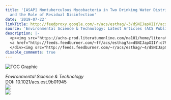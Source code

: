 ```yaml
---
title: '[ASAP] Nontuberculous Mycobacteria in Two Drinking Water Distribution Systems
  and the Role of Residual Disinfection'
date: '2019-07-22'
linkTitle: http://feedproxy.google.com/~r/acs/esthag/~3/dSNIJapXIIY/acs.est.9b01945
source: 'Environmental Science & Technology: Latest Articles (ACS Publications)'
description: |-
  <p><img src="https://achs-prod.literatumonline.com/na101/home/literatum/publisher/achs/journals/content/esthag/0/esthag.ahead-of-print/acs.est.9b01945/20190719/images/medium/es-2019-01945f_0005.gif" alt="TOC Graphic"/></p><div><cite>Environmental Science & Technology</cite></div><div>DOI: 10.1021/acs.est.9b01945</div><div class="feedflare">
  <a href="http://feeds.feedburner.com/~ff/acs/esthag?a=dSNIJapXIIY:c7RuP33vgmQ:yIl2AUoC8zA"><img src="http://feeds.feedburner.com/~ff/acs/esthag?d=yIl2AUoC8zA" border="0"></img></a>
  </div><img src="http://feeds.feedburner.com/~r/acs/esthag/~4/dSNIJapXIIY" ...
disable_comments: true
---
```

<p><img src="https://achs-prod.literatumonline.com/na101/home/literatum/publisher/achs/journals/content/esthag/0/esthag.ahead-of-print/acs.est.9b01945/20190719/images/medium/es-2019-01945f_0005.gif" alt="TOC Graphic"/></p><div><cite>Environmental Science & Technology</cite></div><div>DOI: 10.1021/acs.est.9b01945</div><div class="feedflare">
<a href="http://feeds.feedburner.com/~ff/acs/esthag?a=dSNIJapXIIY:c7RuP33vgmQ:yIl2AUoC8zA"><img src="http://feeds.feedburner.com/~ff/acs/esthag?d=yIl2AUoC8zA" border="0"></img></a>
</div><img src="http://feeds.feedburner.com/~r/acs/esthag/~4/dSNIJapXIIY" ...